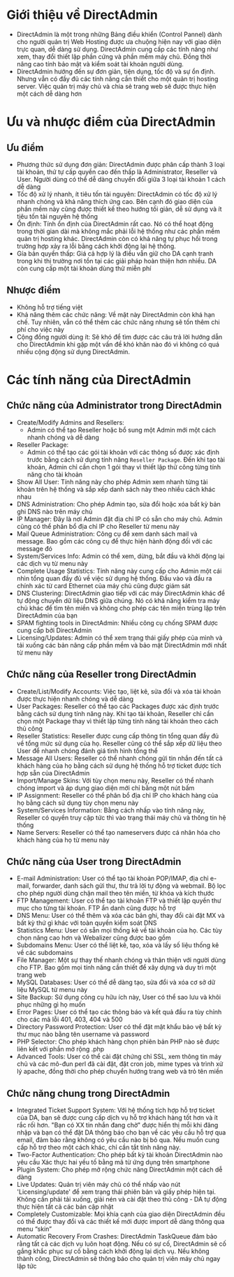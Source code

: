 # Giới thiệu về DirectAdmin
- DirectAdmin là một trong những Bảng điều khiển (Control Pannel) dành cho người quản trị Web Hosting được ưa chuộng hiện nay với giao diện trực quan, dễ dàng sử dụng. DirectAdmin cung cấp các tính năng như xem, thay đổi thiết lập phần cứng và phần mềm máy chủ. Đồng thời nâng cao tính bảo mật và kiểm soát tài khoản người dùng.
- DirectAdmin hướng đến sự đơn giản, tiện dụng, tốc độ và sự ổn định. Nhưng vẫn có đầy đủ các tính năng cần thiết cho một quản trị hosting server. Việc quản trị máy chủ và chia sẻ trang web sẽ được thực hiện một cách dễ dàng hơn
# Ưu và nhược điểm của DirectAdmin
## Ưu điểm 
- Phương thức sử dụng đơn giản: DirectAdmin được phân cấp thành 3 loại tài khoản, thứ tự cấp quyền cao đến thấp là Administrator, Reseller và User. Người dùng có thể dễ dàng chuyển đổi giữa 3 loại tài khoản 1 cách dễ dàng
- Tốc độ xử lý nhanh, ít tiêu tốn tài nguyên: DirectAdmin có tốc độ xử lý nhanh chóng và khả năng thích ứng cao. Bên cạnh đó giao diện của phần mềm này cũng được thiết kế theo hướng tối giản, dễ sử dụng và ít tiêu tốn tài nguyên hệ thống
- Ổn định: Tính ổn định của DirectAdmin rất cao. Nó có thể hoạt động trong thời gian dài mà không mắc phải lỗi hệ thống như các phần mềm quản trị hosting khác. DirectAdmin còn có khả năng tự phục hồi trong trường hợp xảy ra lỗi bằng cách khởi động lại hệ thống.
- Gía bản quyền thấp: Giá cả hợp lý là điều vẫn giữ cho DA cạnh tranh trong khi thị trường nơi tồn tại các giải pháp hoàn thiện hơn nhiều. DA còn cung cấp một tài khoản dùng thử miễn phí
## Nhược điểm
- Không hỗ trợ tiếng việt
- Khả năng thêm các chức năng: Về mặt này DirectAdmin còn khá hạn chế. Tuy nhiên, vẫn có thể thêm các chức năng nhưng sẽ tốn thêm chi phí cho việc này
- Cộng đồng người dùng ít: Sẽ khó để tìm được các câu trả lời hướng dẫn cho DirectAdmin khi gặp một vấn đề khó khăn nào đó vì không có quá nhiều cộng động sử dụng DirectAdmin.
# Các tính năng của DirectAdmin
## Chức năng của Administrator trong DirectAdmin
- Create/Modify Admins and Resellers:
	+ Admin có thể tạo Reseller hoặc bổ sung một Admin mới một cách nhanh chóng và dễ dàng
- Reseller Package:
	+ Admin có thể tạo các gói tài khoản với các thông số được xác định trước bằng cách sử dụng tính năng `Reseller Package`. Đến khi tạo tài khoản, Admin chỉ cần chọn 1 gói thay vì thiết lập thử công từng tính năng cho tài khoản
- Show All User: Tính năng này cho phép Admin xem nhanh từng tài khoản trên hệ thống và sắp xếp danh sách này theo nhiều cách khác nhau
- DNS Administration: Cho phép Admin tạo, sửa đổi hoặc xóa bất kỳ bản ghi DNS nào trên máy chủ
- IP Manager: Đây là nơi Admin đặt địa chỉ IP có sẵn cho máy chủ. Admin cũng có thể phân bổ địa chỉ IP cho Reseller từ menu này
- Mail Queue Administration: Công cụ để xem danh sách mail và message. Bao gồm các công cụ để thực hiện hành động đối với các message đó
- System/Services Info: Admin có thể xem, dừng, bắt đầu và khởi động lại các dịch vụ từ menu này
- Complete Usage Statistics: Tính năng này cung cấp cho Admin  một cái nhìn tổng quan đầy đủ về việc sử dụng hệ thống. Đầu vào và đầu ra chính xác từ card Ethernet của máy chủ cũng được giám sát
- DNS Clustering: DirectAdmin giao tiếp với các máy DirectAdmin khác để tự động chuyển dữ liệu DNS giữa chúng. Nó có khả năng kiểm tra máy chủ khác để tìm tên miền và không cho phép các tên miền trùng lặp trên DirectAdmin của bạn
- SPAM fighting tools in DirectAdmin: Nhiều công cụ chống SPAM được cung cấp bởi DirectAdmin
- Licensing/Updates: Admin có thể xem trạng thái giấy phép của mình và tải xuống các bản nâng cấp phần mềm và bảo mật DirectAdmin mới nhất từ menu này
## Chức năng của Reseller trong DirectAdmin
- Create/List/Modify Accounts: Việc tạo, liệt kê, sửa đổi và xóa tài khoản được thực hiện nhanh chóng và dễ dàng
- User Packages: Reseller có thể tạo các Packages được xác định trước bằng cách sử dụng tính năng này. Khi tạo tài khoản, Reseller chỉ cần chọn một Package thay vì thiết lập từng tính năng tài khoản theo cách thủ công
- Reseller Statistics: Reseller được cung cấp thông tin tổng quan đầy đủ về tổng mức sử dụng của họ. Reseller cũng có thể sắp xếp dữ liệu theo User để nhanh chóng đánh giá tình hình tổng thể
- Message All Users: Reseller có thể nhanh chóng gửi tin nhắn đến tất cả khách hàng của họ bằng cách sử dụng hệ thống hỗ trợ ticket được tích hợp sẵn của DirectAdmin
- Import/Manage Skins: Với tùy chọn menu này, Reseller có thể nhanh chóng import và áp dụng giao diện mới chỉ bằng một nút bấm
- IP Assignment: Reseller có thể phân bổ địa chỉ IP cho khách hàng của họ bằng cách sử dụng tùy chọn menu này
- System/Services Information: Bằng cách nhấp vào tính năng này, Reseller có quyền truy cập tức thì vào trạng thái máy chủ và thông tin hệ thống
- Name Servers: Reseller có thể tạo nameservers được cá nhân hóa cho khách hàng của họ từ menu này
## Chức năng của User trong DirectAdmin
- E-mail Administration: User có thể tạo tài khoản POP/IMAP, địa chỉ e-mail, forwarder, danh sách gửi thư, thư trả lời tự động và webmail. Bộ lọc cho phép người dùng chặn mail theo tên miền, từ khóa và kích thước
- FTP Management: User có thể tạo tài khoản FTP và thiết lập quyền thư mục cho từng tài khoản. FTP ẩn danh cũng được hỗ trợ
- DNS Menu: User có thể thêm và xóa các bản ghi, thay đổi cài đặt MX và bất kỳ thứ gì khác với toàn quyền kiểm soát DNS
- Statistics Menu: User có sẵn mọi thống kê về tài khoản của họ. Các tùy chọn nâng cao hơn và Webalizer cũng được bao gồm
- Subdomains Menu: User có thể liệt kê, tạo, xóa và lấy số liệu thống kê về các subdomains
- File Manager: Một sự thay thế nhanh chóng và thân thiện với người dùng cho FTP. Bao gồm mọi tính năng cần thiết để xây dựng và duy trì một trang web
- MySQL Databases: User có thể dễ dàng tạo, sửa đổi và xóa cơ sở dữ liệu MySQL từ menu này
- Site Backup: Sử dụng công cụ hữu ích này, User có thể sao lưu và khôi phục những gì họ muốn
- Error Pages: User có thể tạo các thông báo và kết quả đầu ra tùy chỉnh cho các mã lỗi 401, 403, 404 và 500
- Directory Password Protection: User có thể đặt mật khẩu bảo vệ bất kỳ thư mục nào bằng tên username và password
- PHP Selector: Cho phép khách hàng chọn phiên bản PHP nào sẽ được liên kết với phần mở rộng .php
- Advanced Tools: User có thể cài đặt chứng chỉ SSL, xem thông tin máy chủ và các mô-đun perl đã cài đặt, đặt cron job, mime types và trình xử lý apache, đồng thời cho phép chuyển hướng trang web và trỏ tên miền
## Chức năng chung trong DirectAdmin
- Integrated Ticket Support System: Với hệ thống tích hợp hỗ trợ ticket của DA, bạn sẽ được cung cấp dịch vụ hỗ trợ khách hàng tốt hơn và ít rắc rối hơn. "Bạn có XX tin nhắn đang chờ" được hiển thị mỗi khi đăng nhập và bạn có thể đặt DA thông báo cho bạn về các yêu cầu hỗ trợ qua email, đảm bảo rằng không có yêu cầu nào bị bỏ qua. Nếu muốn cung cấp hỗ trợ theo một cách khác, chỉ cần tắt tính năng này.
- Two-Factor Authentication: Cho phép bất kỳ tài khoản DirectAdmin nào yêu cầu Xác thực hai yếu tố bằng mã từ ứng dụng trên smartphone
- Plugin System: Cho phép mở rộng chức năng DirectAdmin một cách dễ dàng
- Live Updates: Quản trị viên máy chủ có thể nhấp vào nút 'Licensing/update' để xem trạng thái phiên bản và giấy phép hiện tại. Không cần phải tải xuống, giải nén và cài đặt theo thủ công - DA tự động thực hiện tất cả các bản cập nhật
- Completely Customizable: Mọi khía cạnh của giao diện DirectAdmin đều có thể được thay đổi và các thiết kế mới được import dễ dàng thông qua menu “skin”
- Automatic Recovery From Crashes: DirectAdmin TaskQueue đảm bảo rằng tất cả các dịch vụ luôn hoạt động. Nếu có sự cố, DirectAdmin sẽ cố gắng khắc phục sự cố bằng cách khởi động lại dịch vụ. Nếu không thành công, DirectAdmin sẽ thông báo cho quản trị viên máy chủ ngay lập tức

